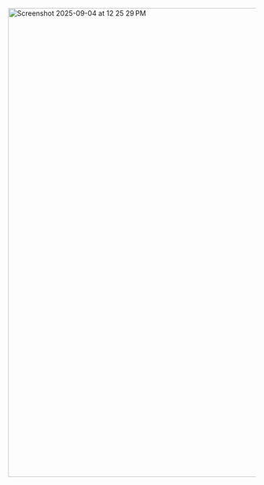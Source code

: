 <img width="1470" height="956" alt="Screenshot 2025-09-04 at 12 25 29 PM" src="https://github.com/user-attachments/assets/b3dbb266-6b9e-4e44-8d8c-ef4f52ef2e19" />
